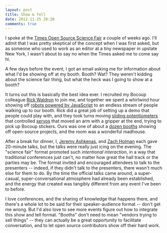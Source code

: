 ```yaml
---
layout: post
title: Show & Tell
date: 2012-11-25 20:20
comments: true
---
```


I spoke at the [Times Open Source Science Fair](http://opensourcesciencefair.com/) a couple of weeks ago. I'll admit that I was pretty skeptical of the concept when I was first asked, but as someone who used to work as an editor at a tiny newspaper in upstate New York, I wasn't about to say no when the Times asked me to come say hi.

A few days before the event, I got an email asking me for information about what I'd be showing off at my booth. Booth? Wat? They weren't kidding about the science fair thing, but what the heck was I going to show at a booth?

It turns out this is basically the best idea ever. I recruited my Bocoup colleague [Rick Waldron](http://twitter.com/rwaldron) to join me, and together we spent a whirlwind hour showing off [robots powered by JavaScript](https://github.com/rwldrn/johnny-five) to an endless stream of people walking up to our booth. Rick did a great job of setting up a demo that people could play with, and they took turns moving [sliding potentiometers](https://www.sparkfun.com/products/9119) that controlled [servos](https://www.sparkfun.com/products/9064) that moved an arm with a gripper at the end, trying to pick up Bocoup stickers. Ours was one of about a [dozen booths](http://open.blogs.nytimes.com/2012/11/16/open-source-science-fair-highlights/) showing off open-source projects, and the room was a wonderful madhouse.

After a break for dinner, I, [Jeremy Ashkenas](http://twitter.com/jashkenas), and [Zach Holman](http://twitter.com/holman) each gave 20-minute talks, but the talks were really just icing on the evening. The "science fair" format promoted such *intentional interaction*, in a way that traditional conferences just can't, no matter how great the hall track or the parties may be. The format invited and encouraged attendees to talk to the presenters -- indeed, if they didn't talk to the presenters, there wasn't much else for them to do. By the time the official talks came around, a super-casual, super-conversational atmosphere had already been established, and the energy that created was tangibly different from any event I've been to before.

I love conferences, and the sharing of knowledge that happens there, and there's a whole lot to be said for their speaker-audience format -- don't get me wrong. But I'd also love to see more events figure out how to integrate this show and tell format. "Booths" don't need to mean "vendors trying to sell things" -- they can actually be a great opportunity to facilitate conversation, and to let open source contributors show off their hard work.